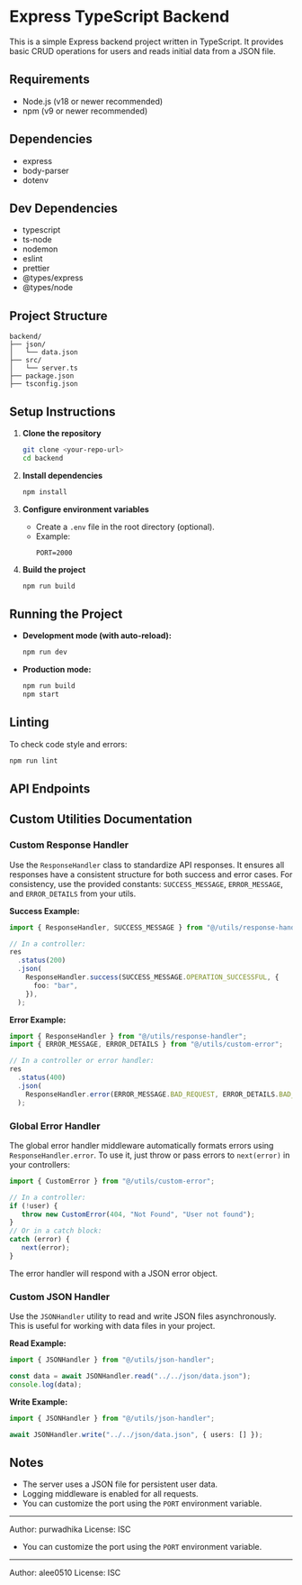# Express TypeScript Backend

This is a simple Express backend project written in TypeScript. It provides basic CRUD operations for users and reads initial data from a JSON file.

## Requirements

- Node.js (v18 or newer recommended)
- npm (v9 or newer recommended)

## Dependencies

- express
- body-parser
- dotenv

## Dev Dependencies

- typescript
- ts-node
- nodemon
- eslint
- prettier
- @types/express
- @types/node

## Project Structure

```
backend/
├── json/
│   └── data.json
├── src/
│   └── server.ts
├── package.json
├── tsconfig.json
```

## Setup Instructions

1. **Clone the repository**

   ```sh
   git clone <your-repo-url>
   cd backend
   ```

2. **Install dependencies**

   ```sh
   npm install
   ```

3. **Configure environment variables**
   - Create a `.env` file in the root directory (optional).
   - Example:
     ```env
     PORT=2000
     ```

4. **Build the project**
   ```sh
   npm run build
   ```

## Running the Project

- **Development mode (with auto-reload):**

  ```sh
  npm run dev
  ```

- **Production mode:**
  ```sh
  npm run build
  npm start
  ```

## Linting

To check code style and errors:

```sh
npm run lint
```

## API Endpoints

## Custom Utilities Documentation

### Custom Response Handler

Use the `ResponseHandler` class to standardize API responses. It ensures all responses have a consistent structure for both success and error cases. For consistency, use the provided constants: `SUCCESS_MESSAGE`, `ERROR_MESSAGE`, and `ERROR_DETAILS` from your utils.

**Success Example:**

```typescript
import { ResponseHandler, SUCCESS_MESSAGE } from "@/utils/response-handler";

// In a controller:
res
  .status(200)
  .json(
    ResponseHandler.success(SUCCESS_MESSAGE.OPERATION_SUCCESSFUL, {
      foo: "bar",
    }),
  );
```

**Error Example:**

```typescript
import { ResponseHandler } from "@/utils/response-handler";
import { ERROR_MESSAGE, ERROR_DETAILS } from "@/utils/custom-error";

// In a controller or error handler:
res
  .status(400)
  .json(
    ResponseHandler.error(ERROR_MESSAGE.BAD_REQUEST, ERROR_DETAILS.BAD_REQUEST),
  );
```

### Global Error Handler

The global error handler middleware automatically formats errors using `ResponseHandler.error`. To use it, just throw or pass errors to `next(error)` in your controllers:

```typescript
import { CustomError } from "@/utils/custom-error";

// In a controller:
if (!user) {
   throw new CustomError(404, "Not Found", "User not found");
}
// Or in a catch block:
catch (error) {
   next(error);
}
```

The error handler will respond with a JSON error object.

### Custom JSON Handler

Use the `JSONHandler` utility to read and write JSON files asynchronously. This is useful for working with data files in your project.

**Read Example:**

```typescript
import { JSONHandler } from "@/utils/json-handler";

const data = await JSONHandler.read("../../json/data.json");
console.log(data);
```

**Write Example:**

```typescript
import { JSONHandler } from "@/utils/json-handler";

await JSONHandler.write("../../json/data.json", { users: [] });
```

## Notes

- The server uses a JSON file for persistent user data.
- Logging middleware is enabled for all requests.
- You can customize the port using the `PORT` environment variable.

---

Author: purwadhika
License: ISC

- You can customize the port using the `PORT` environment variable.

---

Author: alee0510
License: ISC
